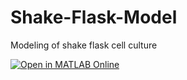 # Shake-Flask-Model
Modeling of shake flask cell culture 


[![Open in MATLAB Online](https://www.mathworks.com/images/responsive/global/open-in-matlab-online.svg)](https://matlab.mathworks.com/open/github/v1?repo=BusuyiOAdebayo/Shake-Flask-Model)
